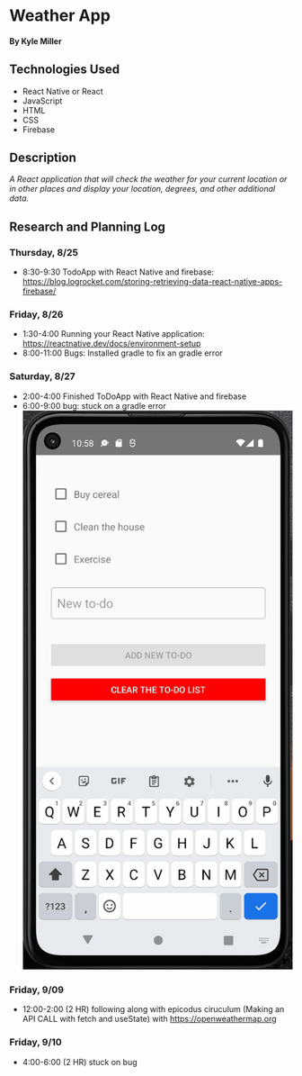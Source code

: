 # Weather App 

#### By Kyle Miller

## Technologies Used
* React Native or React
* JavaScript 
* HTML
* CSS
* Firebase

## Description

_A React application that will check the weather for your current location or in other places and display your location, degrees, and other additional data._

## Research and Planning Log
### Thursday, 8/25
* 8:30-9:30 TodoApp with React Native and firebase: https://blog.logrocket.com/storing-retrieving-data-react-native-apps-firebase/
### Friday, 8/26
* 1:30-4:00 Running your React Native application: https://reactnative.dev/docs/environment-setup
* 8:00-11:00 Bugs: Installed gradle to fix an gradle error 
### Saturday, 8/27
* 2:00-4:00 Finished ToDoApp with React Native and firebase
* 6:00-9:00 bug: stuck on a gradle error
![todoApp](./todo.gif)
### Friday, 9/09
* 12:00-2:00 (2 HR) following along with epicodus ciruculum (Making an API CALL with fetch and useState) with https://openweathermap.org
### Friday, 9/10
* 4:00-6:00 (2 HR) stuck on bug 
